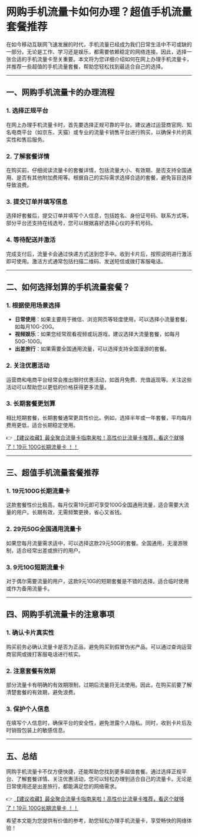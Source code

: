 # 网购手机流量卡如何办理？超值手机流量套餐推荐

在如今移动互联网飞速发展的时代，手机流量已经成为我们日常生活中不可或缺的一部分。无论是工作、学习还是娱乐，都需要依赖稳定的网络连接。因此，选择一张合适的手机流量卡至关重要。本文将为您详细介绍如何在网上办理手机流量卡，并推荐一些超值的手机流量套餐，帮助您轻松找到最适合自己的选择。

---

## 一、网购手机流量卡的办理流程

### 1. 选择正规平台
在网上办理手机流量卡时，首先要选择正规可靠的平台。建议通过运营商官网、知名电商平台（如京东、天猫）或专业的流量卡销售平台进行购买，以确保卡片的真实性和售后服务。

### 2. 了解套餐详情
在购买前，仔细阅读流量卡的套餐详情，包括流量大小、有效期、是否支持全国通用、是否有其他附加费用等。根据自己的实际需求选择合适的套餐，避免盲目选择导致浪费。

### 3. 提交订单并填写信息
选择好套餐后，提交订单并填写个人信息，包括姓名、身份证号码、联系方式等。部分平台还支持在线选号，您可以根据喜好选择心仪的手机号码。

### 4. 等待配送并激活
完成支付后，流量卡会通过快递方式送到您手中。收到卡片后，按照说明进行激活即可使用。激活方式通常包括扫描二维码、发送短信或拨打客服电话。

---

## 二、如何选择划算的手机流量套餐？

### 1. 根据使用场景选择
- **日常使用**：如果主要用于微信、浏览网页等轻度使用，可以选择小流量套餐，如每月10G-20G。
- **视频娱乐**：如果您经常观看视频或玩游戏，建议选择大流量套餐，如每月50G-100G。
- **出差旅行**：如果需要全国通用流量，可以选择支持全国漫游的套餐。

### 2. 关注优惠活动
运营商和电商平台经常会推出限时优惠活动，如首月免费、充值返现等。关注这些活动可以帮助您以更低的价格获得更多流量。

### 3. 长期套餐更划算
相比短期套餐，长期套餐通常更具性价比。例如，选择半年或一年套餐，平均每月费用更低，适合长期稳定使用。

👉 [【建议收藏】最全聚合流量卡指南来啦！高性价比流量卡推荐，看这个就够了！19元 100G长期流量卡 ！！](https://bit.ly/Liuliangka)

---

## 三、超值手机流量套餐推荐

### 1. 19元100G长期流量卡
这款套餐性价比极高，每月仅需19元即可享受100G全国通用流量，适合需要大流量的用户。长期有效，无需频繁更换，省心又省钱。

### 2. 29元50G全国通用流量卡
如果您每月流量需求适中，可以选择这款29元50G的套餐。全国通用，无漫游限制，适合经常出差或旅行的用户。

### 3. 9元10G短期流量卡
对于偶尔需要流量的用户，这款9元10G的短期套餐是不错的选择。适合临时使用或作为备用流量卡。

---

## 四、网购手机流量卡的注意事项

### 1. 确认卡片真实性
购买前务必确认流量卡是否为正品，避免购买到假冒伪劣产品。可以通过查询运营商官网或拨打客服电话进行核实。

### 2. 注意套餐有效期
部分流量卡有明确的有效期限制，过期后流量将无法使用。因此，在购买前要了解清楚套餐的有效期，避免浪费。

### 3. 保护个人信息
在填写个人信息时，确保平台的安全性，避免泄露个人隐私。同时，收到卡片后及时销毁包装上的敏感信息。

---

## 五、总结

网购手机流量卡不仅方便快捷，还能帮助您找到更多超值套餐。通过选择正规平台、了解套餐详情、关注优惠活动，您可以轻松办理到适合自己的流量卡。无论是日常使用还是出差旅行，都能满足您的网络需求。

👉 [【建议收藏】最全聚合流量卡指南来啦！高性价比流量卡推荐，看这个就够了！19元 100G长期流量卡 ！！](https://bit.ly/Liuliangka)

希望本文能为您提供有价值的参考，助您轻松办理手机流量卡，享受畅快的网络体验！